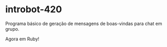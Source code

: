 # introbot-420
Programa básico de geração de mensagens de boas-vindas para chat em grupo.

Agora em Ruby!
